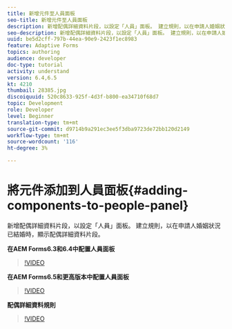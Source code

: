 ```yaml
---
title: 新增元件至人員面板
seo-title: 新增元件至人員面板
description: 新增配偶詳細資料片段，以設定「人員」面板。 建立規則，以在申請人婚姻狀況已結婚時，顯示配偶詳細資料片段。
seo-description: 新增配偶詳細資料片段，以設定「人員」面板。 建立規則，以在申請人婚姻狀況已結婚時，顯示配偶詳細資料片段。
uuid: be5d2cff-797b-44ea-90e9-2423f1ec8983
feature: Adaptive Forms
topics: authoring
audience: developer
doc-type: tutorial
activity: understand
version: 6.4,6.5
kt: 4210
thumbail: 28385.jpg
discoiquuid: 520c8633-925f-4d3f-b800-ea34710f68d7
topic: Development
role: Developer
level: Beginner
translation-type: tm+mt
source-git-commit: d9714b9a291ec3ee5f3dba9723de72bb120d2149
workflow-type: tm+mt
source-wordcount: '116'
ht-degree: 3%

---
```



# 將元件添加到人員面板{#adding-components-to-people-panel}

新增配偶詳細資料片段，以設定「人員」面板。 建立規則，以在申請人婚姻狀況已結婚時，顯示配偶詳細資料片段。

**在AEM Forms6.3和6.4中配置人員面板**

>[!VIDEO](https://video.tv.adobe.com/v/22193?quality=9&learn=on)

**在AEM Forms6.5和更高版本中配置人員面板**

>[!VIDEO](https://video.tv.adobe.com/v/28385)

**配偶詳細資料規則**

>[!VIDEO](https://video.tv.adobe.com/v/22195?quality=9&learn=on)





